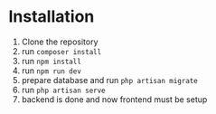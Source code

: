 # Installation

1. Clone the repository
2. run `composer install`
3. run `npm install`
4. run `npm run dev`
5. prepare database and run `php artisan migrate`
6. run `php artisan serve`
7. backend is done and now frontend must be setup
